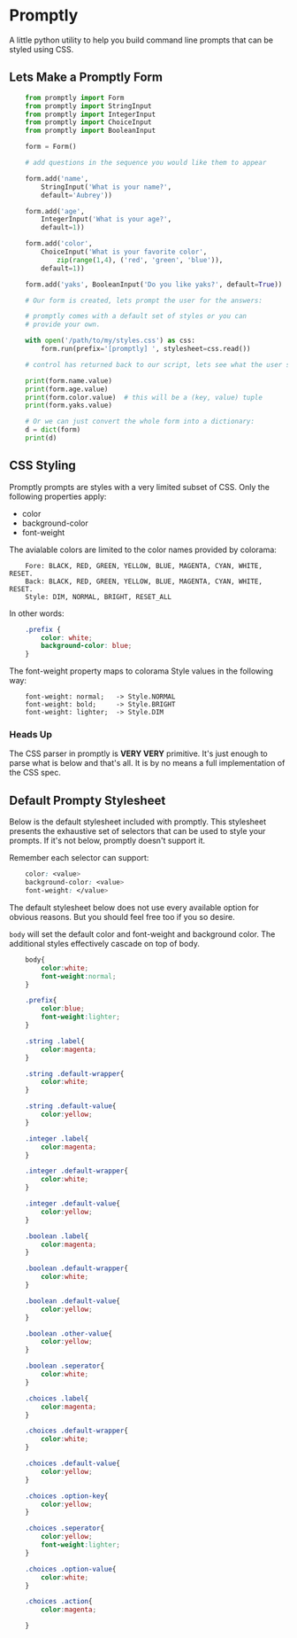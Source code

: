 # Promptly
A little python utility to help you build command line prompts that can
be styled using CSS.

## Lets Make a Promptly Form

```python
    from promptly import Form
    from promptly import StringInput
    from promptly import IntegerInput
    from promptly import ChoiceInput
    from promptly import BooleanInput

    form = Form()

    # add questions in the sequence you would like them to appear

    form.add('name',
        StringInput('What is your name?',
        default='Aubrey'))

    form.add('age',
        IntegerInput('What is your age?',
        default=1))

    form.add('color',
        ChoiceInput('What is your favorite color',
            zip(range(1,4), ('red', 'green', 'blue')),
        default=1))

    form.add('yaks', BooleanInput('Do you like yaks?', default=True))

    # Our form is created, lets prompt the user for the answers:

    # promptly comes with a default set of styles or you can
    # provide your own.

    with open('/path/to/my/styles.css') as css:
        form.run(prefix='[promptly] ', stylesheet=css.read())

    # control has returned back to our script, lets see what the user said:

    print(form.name.value)
    print(form.age.value)
    print(form.color.value)  # this will be a (key, value) tuple
    print(form.yaks.value)

    # Or we can just convert the whole form into a dictionary:
    d = dict(form)
    print(d)

```

## CSS Styling
Promptly prompts are styles with a very limited subset of CSS.
Only the following properties apply:

- color
- background-color
- font-weight

The avialable colors are limited to the color names provided by colorama:

```
    Fore: BLACK, RED, GREEN, YELLOW, BLUE, MAGENTA, CYAN, WHITE, RESET.
    Back: BLACK, RED, GREEN, YELLOW, BLUE, MAGENTA, CYAN, WHITE, RESET.
    Style: DIM, NORMAL, BRIGHT, RESET_ALL
```

In other words:
```css
    .prefix {
        color: white;
        background-color: blue;
    }
```

The font-weight property maps to colorama Style values in the following way:

```
    font-weight: normal;   -> Style.NORMAL
    font-weight: bold;     -> Style.BRIGHT
    font-weight: lighter;  -> Style.DIM
```

### Heads Up

The CSS parser in promptly is **VERY VERY** primitive. It's just enough to parse
what is below and that's all. It is by no means a full implementation of the
CSS spec.


## Default Prompty Stylesheet

Below is the default stylesheet included with promptly. This stylesheet
presents the exhaustive set of selectors that can be used to style
your prompts. If it's not below, promptly doesn't support it.

Remember each selector can support:

```css
    color: <value>
    background-color: <value>
    font-weight: </value>
```

The default stylesheet below does not use every available option
for obvious reasons. But you should feel free too if you so desire.

```body``` will set the default color and font-weight and background color.
The additional styles effectively cascade on top of body.


```css
    body{
        color:white;
        font-weight:normal;
    }

    .prefix{
        color:blue;
        font-weight:lighter;
    }

    .string .label{
        color:magenta;
    }

    .string .default-wrapper{
        color:white;
    }

    .string .default-value{
        color:yellow;
    }

    .integer .label{
        color:magenta;
    }

    .integer .default-wrapper{
        color:white;
    }

    .integer .default-value{
        color:yellow;
    }

    .boolean .label{
        color:magenta;
    }

    .boolean .default-wrapper{
        color:white;
    }

    .boolean .default-value{
        color:yellow;
    }

    .boolean .other-value{
        color:yellow;
    }

    .boolean .seperator{
        color:white;
    }

    .choices .label{
        color:magenta;
    }

    .choices .default-wrapper{
        color:white;
    }

    .choices .default-value{
        color:yellow;
    }

    .choices .option-key{
        color:yellow;
    }

    .choices .seperator{
        color:yellow;
        font-weight:lighter;
    }

    .choices .option-value{
        color:white;
    }

    .choices .action{
        color:magenta;

    }
```

